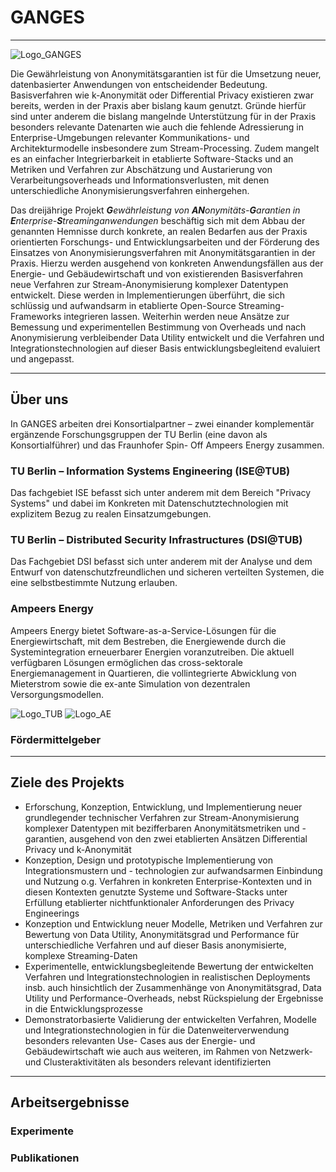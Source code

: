 # GANGES

---
![Logo_GANGES](https://github.com/ganges-project/.github/assets/56996085/8022c672-ac0f-4292-afcd-2d08c0c67aa3)

Die Gewährleistung von Anonymitätsgarantien ist für die Umsetzung neuer, datenbasierter Anwendungen von entscheidender Bedeutung. Basisverfahren wie k-Anonymität oder Differential Privacy existieren zwar bereits, werden in der Praxis aber bislang kaum genutzt. Gründe hierfür sind unter anderem die bislang mangelnde Unterstützung für in der Praxis besonders relevante Datenarten wie auch die fehlende Adressierung in Enterprise-Umgebungen relevanter Kommunikations- und Architekturmodelle insbesondere zum Stream-Processing. Zudem mangelt es an einfacher Integrierbarkeit in etablierte Software-Stacks und an Metriken und Verfahren zur Abschätzung und Austarierung von Verarbeitungsoverheads und Informationsverlusten, mit denen unterschiedliche Anonymisierungsverfahren einhergehen.

Das dreijährige Projekt ***G**ewährleistung von **AN**onymitäts-**G**arantien in **E**nterprise-**S**treaminganwendungen*  beschäftig sich mit dem Abbau der genannten Hemnisse durch konkrete, an realen Bedarfen aus der Praxis orientierten Forschungs- und Entwicklungsarbeiten und der Förderung des Einsatzes von Anonymisierungsverfahren mit Anonymitätsgarantien in der Praxis.
Hierzu werden ausgehend von konkreten Anwendungsfällen aus der Energie- und Gebäudewirtschaft und von existierenden Basisverfahren neue Verfahren zur Stream-Anonymisierung komplexer Datentypen entwickelt. Diese werden in Implementierungen überführt, die sich schlüssig und aufwandsarm in etablierte Open-Source Streaming-Frameworks integrieren lassen. Weiterhin werden neue Ansätze zur Bemessung und experimentellen Bestimmung von Overheads und nach Anonymisierung verbleibender Data Utility entwickelt und die Verfahren und Integrationstechnologien auf dieser Basis entwicklungsbegleitend evaluiert und angepasst.

---

## Über uns

In GANGES arbeiten drei Konsortialpartner – zwei einander komplementär ergänzende Forschungsgruppen der TU Berlin (eine davon als Konsortialführer) und das Fraunhofer Spin- Off Ampeers Energy zusammen.

### TU Berlin – Information Systems Engineering (ISE@TUB)
Das fachgebiet ISE befasst sich unter anderem mit dem Bereich "Privacy Systems" und dabei im Konkreten mit Datenschutztechnologien mit explizitem Bezug zu realen Einsatzumgebungen.

### TU Berlin – Distributed Security Infrastructures (DSI@TUB)
Das Fachgebiet DSI befasst sich unter anderem  mit der Analyse und dem Entwurf von datenschutzfreundlichen und sicheren verteilten Systemen, die eine selbstbestimmte Nutzung erlauben.

### Ampeers Energy
Ampeers Energy bietet Software-as-a-Service-Lösungen für die Energiewirtschaft, mit dem Bestreben, die Energiewende durch die Systemintegration erneuerbarer Energien voranzutreiben. Die aktuell verfügbaren Lösungen ermöglichen das cross-sektorale Energiemanagement in Quartieren, die vollintegrierte Abwicklung von Mieterstrom sowie die ex-ante Simulation von dezentralen Versorgungsmodellen.

![Logo_TUB](https://github.com/ganges-project/.github/assets/56996085/36f696a9-981f-4ad9-b050-469cea4e27a5) ![Logo_AE](https://github.com/ganges-project/.github/assets/56996085/e40450f1-a6e2-4dfb-a4ac-d24a250e9593)

### Fördermittelgeber

---
## Ziele des Projekts

* Erforschung, Konzeption, Entwicklung, und Implementierung neuer grundlegender technischer Verfahren zur Stream-Anonymisierung komplexer Datentypen mit bezifferbaren Anonymitätsmetriken und -garantien, ausgehend von den zwei etablierten Ansätzen Differential Privacy und k-Anonymität
* Konzeption, Design und prototypische Implementierung von Integrationsmustern und - technologien zur aufwandsarmen Einbindung und Nutzung o.g. Verfahren in konkreten Enterprise-Kontexten und in diesen Kontexten genutzte Systeme und Software-Stacks unter Erfüllung etablierter nichtfunktionaler Anforderungen des Privacy Engineerings
* Konzeption und Entwicklung neuer Modelle, Metriken und Verfahren zur Bewertung von Data Utility, Anonymitätsgrad und Performance für unterschiedliche Verfahren und auf dieser Basis anonymisierte, komplexe Streaming-Daten
* Experimentelle, entwicklungsbegleitende Bewertung der entwickelten Verfahren und Integrationstechnologien in realistischen Deployments insb. auch hinsichtlich der Zusammenhänge von Anonymitätsgrad, Data Utility und Performance-Overheads, nebst Rückspielung der Ergebnisse in die Entwicklungsprozesse
* Demonstratorbasierte Validierung der entwickelten Verfahren, Modelle und Integrationstechnologien in für die Datenweiterverwendung besonders relevanten Use- Cases aus der Energie- und Gebäudewirtschaft wie auch aus weiteren, im Rahmen von Netzwerk- und Clusteraktivitäten als besonders relevant identifizierten

---
## Arbeitsergebnisse
### Experimente
### Publikationen
